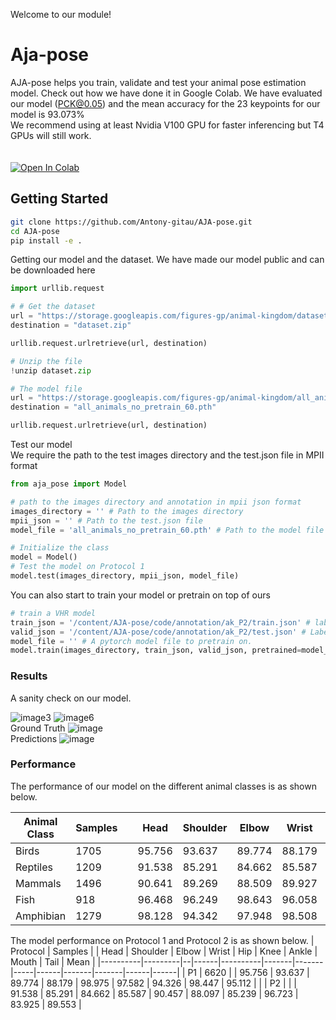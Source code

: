 Welcome to our module!
# Aja-pose

AJA-pose helps you train, validate and test your animal pose estimation model.
Check out how we have done it in Google Colab.
We have evaluated our model (PCK@0.05) and the mean accuracy for the 23 keypoints for our model is 93.073%<br>
We recommend using at least Nvidia V100 GPU for faster inferencing but T4 GPUs will still work.  
<br><br>
[![Open In Colab](https://colab.research.google.com/assets/colab-badge.svg)](https://colab.research.google.com/drive/1N3v7Y-PN9uvw5V5PUbAYqh9vGkLfm_Km?usp=sharing)
## Getting Started

```bash
git clone https://github.com/Antony-gitau/AJA-pose.git
cd AJA-pose
pip install -e .
```
Getting our model and the dataset.
We have made our model public and can be downloaded here
```python
import urllib.request

# # Get the dataset
url = "https://storage.googleapis.com/figures-gp/animal-kingdom/dataset.zip"
destination = "dataset.zip"

urllib.request.urlretrieve(url, destination)

# Unzip the file
!unzip dataset.zip

# The model file
url = "https://storage.googleapis.com/figures-gp/animal-kingdom/all_animals_no_pretrain_106.pth"
destination = "all_animals_no_pretrain_60.pth"

urllib.request.urlretrieve(url, destination)
```
Test our model<br>
We require the path to the test images directory and the test.json file in MPII format
```python
from aja_pose import Model

# path to the images directory and annotation in mpii json format
images_directory = '' # Path to the images directory
mpii_json = '' # Path to the test.json file
model_file = 'all_animals_no_pretrain_60.pth' # Path to the model file 

# Initialize the class
model = Model()
# Test the model on Protocol 1
model.test(images_directory, mpii_json, model_file)
```
You can also start to train your model or pretrain on top of ours
```python
# train a VHR model
train_json = '/content/AJA-pose/code/annotation/ak_P2/train.json' # labels for the train set
valid_json = '/content/AJA-pose/code/annotation/ak_P2/test.json' # Labels for the validation set
model_file = '' # A pytorch model file to pretrain on.
model.train(images_directory, train_json, valid_json, pretrained=model_file)
```

### Results
A sanity check on our model.

![image3](https://github.com/Antony-gitau/AJA-pose/assets/88529649/266e526c-48aa-4401-b411-5f161a734c83)
![image6](https://github.com/Antony-gitau/AJA-pose/assets/88529649/615f5498-1be9-4235-8df2-11e46bfb1384)
<br>
Ground Truth
![image](https://github.com/Antony-gitau/AJA-pose/assets/88529649/c7b8275d-04a5-420a-b8c5-1da70eaf6d9f)
<br>
Predictions
![image](https://github.com/Antony-gitau/AJA-pose/assets/88529649/efe360f8-3d5f-44b4-a396-a364096a2b4d)

### Performance
The performance of our model on the different animal classes is as shown below.

| Animal Class | Samples |  | Head | Shoulder | Elbow | Wrist | Hip | Knee | Ankle | Mouth | Tail | Mean |
|------|---------|--|------|----------|-------|-------|-----|------|-------|-------|------|------|
| Birds | 1705 |  | 95.756 | 93.637 | 89.774 | 88.179 | 98.975 | 97.582 | 94.326 | 98.447 | 95.112 | 95.164 |
| Reptiles | 1209 |  | 91.538 | 85.291 | 84.662 | 85.587 | 90.457 | 88.097 | 85.239 | 96.723 | 83.925 | 89.553 |
| Mammals | 1496 |  | 90.641 | 89.269 | 88.509 | 89.927 | 90.263 | 88.655 | 89.535 | 93.622 | 82.161 | 90.038 |
| Fish | 918  |  | 96.468 | 96.249 | 98.643 | 96.058 | 98.403 | 96.743 | 95.775 | 97.564 | 98.256 | 96.467 |
| Amphibian | 1279 |  | 98.128 | 94.342 | 97.948 | 98.508 | 95.491 | 94.957 | 94.319 | 98.702 | 99.568 | 95.493 |

The model performance on Protocol 1 and Protocol 2 is as shown below.
| Protocol | Samples |  | Head | Shoulder | Elbow | Wrist | Hip | Knee | Ankle | Mouth | Tail | Mean |
|----------|---------|--|------|----------|-------|-------|-----|------|-------|-------|------|------|
| P1       |    6620     |  | 95.756 | 93.637 | 89.774 | 88.179 | 98.975 | 97.582 | 94.326 | 98.447 | 95.112 |  |
| P2       |         |  | 91.538 | 85.291 | 84.662 | 85.587 | 90.457 | 88.097 | 85.239 | 96.723 | 83.925 | 89.553 |
